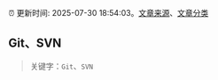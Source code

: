 :alarm_clock: 更新时间: 2025-07-30 18:54:03。[文章来源](/README.md)、[文章分类](/TAGS.md)

## Git、SVN


> 关键字：`Git`、`SVN`



